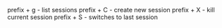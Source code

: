 prefix + g - list sessions
prefix + C - create new session
prefix + X - kill current session
prefix + S - switches to last session
